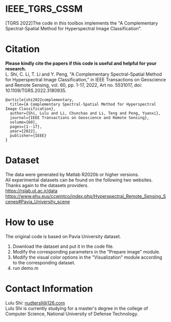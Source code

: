 # IEEE_TGRS_CSSM
[TGRS 2022]The code in this toolbox implements the "A Complementary Spectral-Spatial Method for Hyperspectral Image Classification". <br />


# Citation
**Please kindly cite the papers if this code is useful and helpful for your research.**<br />
L. Shi, C. Li, T. Li and Y. Peng, "A Complementary Spectral-Spatial Method for Hyperspectral Image Classification," in IEEE Transactions on Geoscience and Remote Sensing, vol. 60, pp. 1-17, 2022, Art no. 5531017, doi: 10.1109/TGRS.2022.3180935.<br />
<pre><code>@article{shi2022complementary,
  title={A Complementary Spectral-Spatial Method for Hyperspectral Image Classification},
  author={Shi, Lulu and Li, Chunchao and Li, Teng and Peng, Yuanxi},
  journal={IEEE Transactions on Geoscience and Remote Sensing},
  volume={60},
  pages={1--17},
  year={2022},
  publisher={IEEE}
}</code></pre>
  
# Dataset
The data were generated by Matlab R2020b or higher versions.<br />
All experimental datasets can be found on the following two websites. Thanks again to the datasets providers.<br />
https://rslab.ut.ac.ir/data<br />
https://www.ehu.eus/ccwintco/index.php/Hyperspectral_Remote_Sensing_Scenes#Pavia_University_scene

# How to use
The original code is based on Pavia University dataset.<br />
1. Download the dataset and put it in the code file.<br />
2. Modify the corresponding parameters in the "Prepare image" module.<br />
3. Modify the visual color options in the "Visualization" module according to the corresponding dataset.<br />
4. run demo.m


# Contact Information
Lulu Shi: nudtersll@126.com<br />
Lulu Shi is currently studying for a master's degree in the college of Computer Science, National University of Defense Technology.
